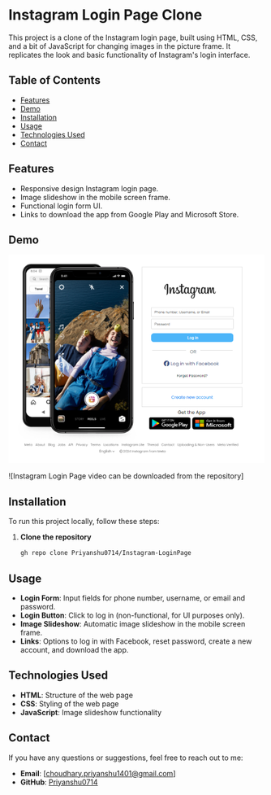 # Instagram Login Page Clone

This project is a clone of the Instagram login page, built using HTML, CSS, and a bit of JavaScript for changing images in the picture frame. It replicates the look and basic functionality of Instagram's login interface.

## Table of Contents

- [Features](#features)
- [Demo](#demo)
- [Installation](#installation)
- [Usage](#usage)
- [Technologies Used](#technologies-used)
- [Contact](#contact)

## Features

- Responsive design Instagram login page.
- Image slideshow in the mobile screen frame.
- Functional login form UI.
- Links to download the app from Google Play and Microsoft Store.

## Demo

![Instagram Login Page Clone](https://github.com/Priyanshu0714/Instagram-LoginPage/blob/main/homepage%20view.png)

![Instagram Login Page video can be downloaded from the repository]

## Installation

To run this project locally, follow these steps:

1. **Clone the repository**
   ```bash
   gh repo clone Priyanshu0714/Instagram-LoginPage


## Usage

- **Login Form**: Input fields for phone number, username, or email and password.
- **Login Button**: Click to log in (non-functional, for UI purposes only).
- **Image Slideshow**: Automatic image slideshow in the mobile screen frame.
- **Links**: Options to log in with Facebook, reset password, create a new account, and download the app.

## Technologies Used

- **HTML**: Structure of the web page
- **CSS**: Styling of the web page
- **JavaScript**: Image slideshow functionality

## Contact

If you have any questions or suggestions, feel free to reach out to me:

- **Email**: [choudhary.priyanshu1401@gmail.com]
- **GitHub**: [Priyanshu0714](https://github.com/Priyanshu0714)

